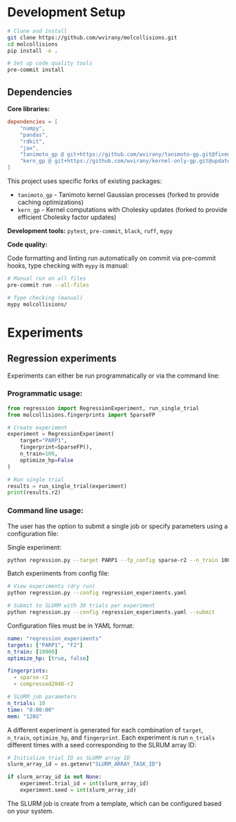 # Development Setup

```bash
# Clone and install
git clone https://github.com/wvirany/molcollisions.git
cd molcollisions
pip install -e .

# Set up code quality tools
pre-commit install
```


## Dependencies

**Core libraries:**

```toml
dependencies = [
    "numpy",
    "pandas",
    "rdkit",
    "jax",
    "tanimoto_gp @ git+https://github.com/wvirany/tanimoto-gp.git@fixed-gp-stable",
    "kern_gp @ git+https://github.com/wvirany/kernel-only-gp.git@update-cholesky-stable",
]
```

This project uses specific forks of existing packages:

* `tanimoto_gp` - Tanimoto kernel Gaussian processes (forked to provide caching optimizations)
* `kern_gp` - Kernel computations with Cholesky updates (forked to provide efficient Cholesky factor updates)

**Development tools:** `pytest`, `pre-commit`, `black`, `ruff`, `mypy`

**Code quality:**

Code formatting and linting run automatically on commit via pre-commit hooks, type checking with `mypy` is manual:

```bash
# Manual run on all files
pre-commit run --all-files

# Type checking (manual)
mypy molcollisions/
```


# Experiments

## Regression experiments

Experiments can either be run programmatically or via the command line:

### Programmatic usage:

```py
from regression import RegressionExperiment, run_single_trial
from molcollisions.fingerprints import SparseFP

# Create experiment
experiment = RegressionExperiment(
    target="PARP1",
    fingerprint=SparseFP(),
    n_train=100,
    optimize_hp=False
)

# Run single trial
results = run_single_trial(experiment)
print(results.r2)
```

### Command line usage:

The user has the option to submit a single job or specify parameters using a configuration file:

Single experiment:

```bash
python regression.py --target PARP1 --fp_config sparse-r2 --n_train 100 --save_results
```

Batch experiments from config file:

```bash
# View experiments (dry run)
python regression.py --config regression_experiments.yaml

# Submit to SLURM with 30 trials per experiment
python regression.py --config regression_experiments.yaml --submit
```

Configuration files must be in YAML format:

```yaml
name: "regression_experiments"
targets: ["PARP1", "F2"]
n_train: [10000]
optimize_hp: [true, false]

fingerprints:
  - sparse-r2
  - compressed2048-r2

# SLURM job parameters
n_trials: 10
time: "8:00:00"
mem: "128G"
```

A different experiment is generated for each combination of `target`, `n_train`, `optimize_hp`, and `fingerprint`. Each experiment is run `n_trials` different times with a seed corresponding to the SLRUM array ID:

```py
# Initialize trial ID as SLURM array ID
slurm_array_id = os.getenv("SLURM_ARRAY_TASK_ID")

if slurm_array_id is not None:
    experiment.trial_id = int(slurm_array_id)
    experiment.seed = int(slurm_array_id)
```

The SLURM job is create from a template, which can be configured based on your system.
